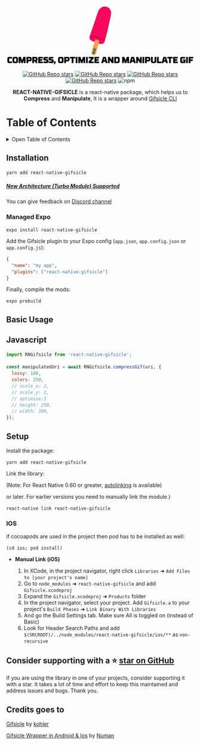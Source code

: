 <div align="center">
  <img src="./media/logo.gif">
  </br>
  <img width="500" src="./media/gifsicle.png">
</div>

<div align="center">

[![GitHub Repo stars](https://img.shields.io/badge/React_Native-20232A?style=for-the-badge&logo=react&logoColor=61DAFB)](#installation)
[![GitHub Repo stars](https://img.shields.io/badge/Expo-1B1F23?style=for-the-badge&logo=expo&logoColor=white)](#managed-expo)
[![GitHub Repo stars](https://img.shields.io/static/v1?style=for-the-badge&message=Discord&color=5865F2&logo=Discord&logoColor=FFFFFF&label=)](https://discord.gg/fgPHnZpH9d)
[![GitHub Repo stars](https://img.shields.io/github/stars/numandev1/react-native-gifsicle?style=for-the-badge&logo=github)](https://github.com/numandev1/react-native-gifsicle/stargazers)
![npm](https://img.shields.io/npm/dt/react-native-gifsicle?style=for-the-badge)

</div>

<p align="center"><b>REACT-NATIVE-GIFSICLE</b> is a react-native package, which helps us to <b>Compress</b> and <b>Manipulate</b>, It is a wrapper around <a href="https://github.com/kohler/gifsicle">Gifsicle CLI</a>

# Table of Contents

<details>
<summary>Open Table of Contents</summary>

- [Installation](#installation)
  - [For React Native](#installation)
  - [Managed Expo](#managed-expo)
- [Basic Usage](#basic-usage)
- [Setup](#video)
  - [IOS](#ios)
  - [Android](#android)
  </details>

## Installation

```sh
yarn add react-native-gifsicle
```

##### [New Architecture (Turbo Module) Supported](https://reactnative.dev/docs/new-architecture-intro)

You can give feedback on [Discord channel](https://discord.gg/fgPHnZpH9d)

### Managed Expo

```
expo install react-native-gifsicle
```

Add the Gifsicle plugin to your Expo config (`app.json`, `app.config.json` or `app.config.js`):

```json
{
  "name": "my app",
  "plugins": ["react-native-gifsicle"]
}
```

Finally, compile the mods:

```
expo prebuild
```

## Basic Usage

## Javascript

```js
import RNGifsicle from 'react-native-gifsicle';

const manipulatedUri = await RNGifsicle.compressGif(uri, {
  lossy: 100,
  colors: 250,
  // scale_x: 2,
  // scale_y: 2,
  // optimize:3
  // height: 250,
  // width: 300,
});
```

## Setup

Install the package:

```
yarn add react-native-gifsicle
```

Link the library:

(Note: For React Native 0.60 or greater, [autolinking](https://reactnative.dev/blog/2019/07/03/version-60#native-modules-are-now-autolinked) is available)

or later. For earlier versions you need to manually link the module.)

```
react-native link react-native-gifsicle
```

### IOS

if cocoapods are used in the project then pod has to be installed as well:

```
(cd ios; pod install)
```

- **Manual Link (iOS)**

  1. In XCode, in the project navigator, right click `Libraries` ➜ `Add Files to [your project's name]`
  2. Go to `node_modules` ➜ `react-native-gifsicle` and add `Gifsicle.xcodeproj`
  3. Expand the `Gifsicle.xcodeproj` ➜ `Products` folder
  4. In the project navigator, select your project. Add `Gifsicle.a` to your project's `Build Phases` ➜ `Link Binary With Libraries`
  5. And go the Build Settings tab. Make sure All is toggled on (instead of Basic)
  6. Look for Header Search Paths and add `$(SRCROOT)/../node_modules/react-native-gifsicle/ios/**` as `non-recursive`

## Consider supporting with a ⭐️ [star on GitHub](https://github.com/numandev1/react-native-gifsicle/stargazers)

If you are using the library in one of your projects, consider supporting it with a star. It takes a lot of time and effort to keep this maintained and address issues and bugs. Thank you.

## Credits goes to

[Gifsicle](https://github.com/kohler/gifsicle) by [kohler](https://github.com/kohler)

[Gifsicle Wrapper in Android & Ios](https://github.com/numandev1/react-native-gifsicle.git) by [Numan](https://github.com/numandev1)
